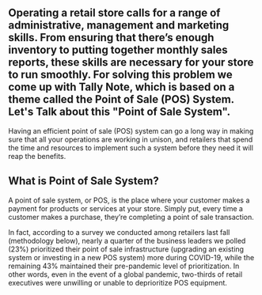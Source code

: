 ## Operating a retail store calls for a range of administrative, management and marketing skills. From ensuring that there’s enough inventory to putting together monthly sales reports, these skills are necessary for your store to run smoothly. For solving this problem we come up with Tally Note, which is based on a theme called the Point of Sale (POS) System. Let's Talk about this "Point of Sale System". ##

Having an efficient point of sale (POS) system can go a long way in making sure that all your operations are working in unison, and retailers that spend the time and resources to implement such a system before they need it will reap the benefits.

## What is Point of Sale System? ##
A point of sale system, or POS, is the place where your customer makes a payment for products or services at your store. Simply put, every time a customer makes a purchase, they’re completing a point of sale transaction.

In fact, according to a survey we conducted among retailers last fall (methodology below), nearly a quarter of the business leaders we polled (23%) prioritized their point of sale infrastructure (upgrading an existing system or investing in a new POS system) more during COVID-19, while the remaining 43% maintained their pre-pandemic level of prioritization. In other words, even in the event of a global pandemic, two-thirds of retail executives were unwilling or unable to deprioritize POS equipment.
